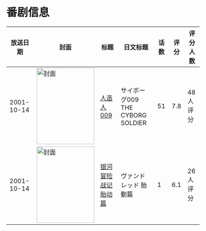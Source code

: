 # 番剧信息

|放送日期|封面|标题|日文标题|话数|评分|评分人数|
|---|---|---|---|---|---|---|
|2001-10-14|<img src="https://lain.bgm.tv/pic/cover/c/d4/79/13607_mDRDS.jpg" alt="封面" style="width:150px;height:200px;object-fit:cover;">|[人造人009](https://bangumi.tv/subject/13607)|サイボーグ009 THE CYBORG SOLDIER|51|7.8|48人评分|
|2001-10-14|<img src="https://lain.bgm.tv/pic/cover/c/62/6f/54725_rioI1.jpg" alt="封面" style="width:150px;height:200px;object-fit:cover;">|[银河冒险战记 胎动篇](https://bangumi.tv/subject/54725)|ヴァンドレッド 胎動篇|1|6.1|26人评分|
